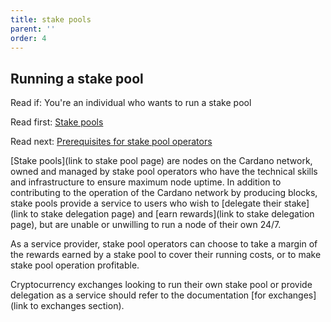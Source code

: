 ```yaml
---
title: stake pools
parent: ''
order: 4
---
```

## Running a stake pool

Read if: You're an individual who wants to run a stake pool

Read first: [Stake pools](about/stake-pools.md)

Read next: [Prerequisites for stake pool operators]()

[Stake pools](link to stake pool page) are nodes on the Cardano network, owned and managed by stake pool operators who have the technical skills and infrastructure to ensure maximum node uptime. In addition to contributing to the operation of the Cardano network by producing blocks, stake pools provide a service to users who wish to [delegate their stake](link to stake delegation page) and [earn rewards](link to stake delegation page), but are unable or unwilling to run a node of their own 24/7.

As a service provider, stake pool operators can choose to take a margin of the rewards earned by a stake pool to cover their running costs, or to make stake pool operation profitable.

Cryptocurrency exchanges looking to run their own stake pool or provide delegation as a service should refer to the documentation [for exchanges](link to exchanges section).
